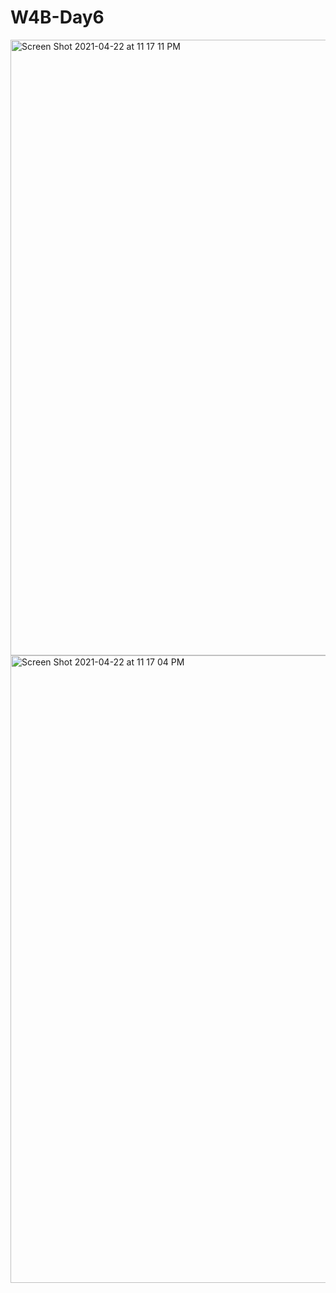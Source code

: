 # W4B-Day6
<img width="985" alt="Screen Shot 2021-04-22 at 11 17 11 PM" src="https://user-images.githubusercontent.com/25145605/115827249-e2db4000-a3c0-11eb-92e0-0b7fbae76467.png">
<img width="1004" alt="Screen Shot 2021-04-22 at 11 17 04 PM" src="https://user-images.githubusercontent.com/25145605/115827254-e40c6d00-a3c0-11eb-9ef5-0da06365bc8e.png">
